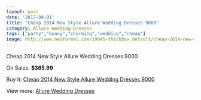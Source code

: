 ```yaml
---
layout: post
date: '2017-04-01'
title: "Cheap 2014 New Style Allure Wedding Dresses 9000"
category: Allure Wedding Dresses
tags: ["party","bonny","charming","wedding","cheap"]
image: http://www.neoformal.com/19945-thickbox_default/cheap-2014-new-style-allure-wedding-dresses-9000.jpg
---
```

Cheap 2014 New Style Allure Wedding Dresses 9000

On Sales: **$365.99**
<a href="https://www.neoformal.com/en/allure-wedding-dresses-2014/6361-cheap-2014-new-style-allure-wedding-dresses-9000.html"><amp-img layout="responsive" width="600" height="600" src="//www.neoformal.com/19945-thickbox_default/cheap-2014-new-style-allure-wedding-dresses-9000.jpg" alt="Cheap 2014 New Style Allure Wedding Dresses 9000 0" /></a>
<a href="https://www.neoformal.com/en/allure-wedding-dresses-2014/6361-cheap-2014-new-style-allure-wedding-dresses-9000.html"><amp-img layout="responsive" width="600" height="600" src="//www.neoformal.com/19946-thickbox_default/cheap-2014-new-style-allure-wedding-dresses-9000.jpg" alt="Cheap 2014 New Style Allure Wedding Dresses 9000 1" /></a>
<a href="https://www.neoformal.com/en/allure-wedding-dresses-2014/6361-cheap-2014-new-style-allure-wedding-dresses-9000.html"><amp-img layout="responsive" width="600" height="600" src="//www.neoformal.com/19947-thickbox_default/cheap-2014-new-style-allure-wedding-dresses-9000.jpg" alt="Cheap 2014 New Style Allure Wedding Dresses 9000 2" /></a>
<a href="https://www.neoformal.com/en/allure-wedding-dresses-2014/6361-cheap-2014-new-style-allure-wedding-dresses-9000.html"><amp-img layout="responsive" width="600" height="600" src="//www.neoformal.com/19948-thickbox_default/cheap-2014-new-style-allure-wedding-dresses-9000.jpg" alt="Cheap 2014 New Style Allure Wedding Dresses 9000 3" /></a>
<a href="https://www.neoformal.com/en/allure-wedding-dresses-2014/6361-cheap-2014-new-style-allure-wedding-dresses-9000.html"><amp-img layout="responsive" width="600" height="600" src="//www.neoformal.com/19949-thickbox_default/cheap-2014-new-style-allure-wedding-dresses-9000.jpg" alt="Cheap 2014 New Style Allure Wedding Dresses 9000 4" /></a>

Buy it: [Cheap 2014 New Style Allure Wedding Dresses 9000](https://www.neoformal.com/en/allure-wedding-dresses-2014/6361-cheap-2014-new-style-allure-wedding-dresses-9000.html "Cheap 2014 New Style Allure Wedding Dresses 9000")

View more: [Allure Wedding Dresses](https://www.neoformal.com/en/82-allure-wedding-dresses-2014 "Allure Wedding Dresses")